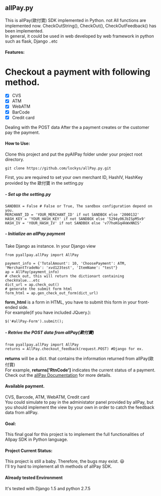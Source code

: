 ## allPay.py
This is allPay(歐付寶) SDK implemented in Python. not All functions are implemented now.
CheckOutString(), CheckOut(), CheckOutFeedback() has been implemented.  
In general, it could be used in web developed by web framework in python such as flask, Django ..etc
#### Features:
Checkout a payment with following method.
===== 
 -[x] CVS
 -[x] ATM
 -[x] WebATM
 -[x] BarCode
 -[x] Credit card

Dealing with the POST data After the a payment creates or the customer pay the payment.

#### How to Use:
Clone this project and put the pyAllPay folder under your project root directory.

    git clone https://github.com/lockys/allPay.py.git

First, you are required to set your own merchant ID, HashIV, HashKey provided by the 歐付寶 in the setting.py

##### - Set up the setting.py

    SANDBOX = False # False or True, The sandbox configuration depend on you.
    MERCHANT_ID = 'YOUR_MERCHANT_ID' if not SANDBOX else '2000132'
    HASH_KEY = 'YOUR_HASH_KEY' if not SANDBOX else '5294y06JbISpM5x9'
    HASH_IV = 'YOUR_HASH_IV' if not SANDBOX else 'v77hoKGq4kWxNNIS'

##### - Initialize an allPay payment
Take Django as instance.
In your Django view

    from pyallpay.allPay import AllPay

    payment_info = {'TotalAmount': 10, 'ChoosePayment': ATM, 'MerchantTradeNo': 'xvd123test', 'ItemName': "test"}
    ap = AllPay(payment_info)
    # check out, this will return the dictionart containing checkValue...etc
    dict_url = ap.check_out()
    # generate the submit form html
    form_html = ap.gen_check_out_form(dict_url)

**form_html** is a form in HTML, you have to submit this form in your front-ended side.  
For example(if you have included JQuery.):

    $('#allPay-Form').submit();


##### - Retrive the POST data from allPay(歐付寶)

    from pyallpay.allPay import AllPay
    returns = AllPay.checkout_feedback(request.POST) #Django for ex.

**returns** will be a dict. that contains the information returned from allPay(歐付寶)  
For example, **returns['RtnCode']** indicates the current status of a payment.  
Check out the [allPay Documentation](https://www.allpay.com.tw/Service/API_Help?Anchor=AnchorDoc) for more details.
#### Available payment.
CVS, Barcode, ATM, WebATM, Credit card    
You could simulate to pay in the administator panel provided by allPay, but you should implement the view by your own in order to catch the feedback data from allPay.
#### Goal:
This final goal for this project is to implement the full functionalities of Allpay SDK in Python language.
#### Project Current Status:
This project is still a baby. Therefore, the bugs may exist. :smiley:  
I'll try hard to implement all th methods of allPay SDK.  
#### Already tested Environment
It's tested with Django 1.5 and python 2.7.5  
